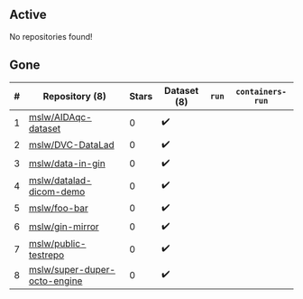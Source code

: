 ## Active
No repositories found!

## Gone
| # | Repository (8) | Stars | Dataset (8) | `run` | `containers-run` |
| --- | --- | --- | --- | --- | --- |
| 1 | [mslw/AIDAqc-dataset](https://github.com/mslw/AIDAqc-dataset) | 0 | :heavy_check_mark: |  |  |
| 2 | [mslw/DVC-DataLad](https://github.com/mslw/DVC-DataLad) | 0 | :heavy_check_mark: |  |  |
| 3 | [mslw/data-in-gin](https://github.com/mslw/data-in-gin) | 0 | :heavy_check_mark: |  |  |
| 4 | [mslw/datalad-dicom-demo](https://github.com/mslw/datalad-dicom-demo) | 0 | :heavy_check_mark: |  |  |
| 5 | [mslw/foo-bar](https://github.com/mslw/foo-bar) | 0 | :heavy_check_mark: |  |  |
| 6 | [mslw/gin-mirror](https://github.com/mslw/gin-mirror) | 0 | :heavy_check_mark: |  |  |
| 7 | [mslw/public-testrepo](https://github.com/mslw/public-testrepo) | 0 | :heavy_check_mark: |  |  |
| 8 | [mslw/super-duper-octo-engine](https://github.com/mslw/super-duper-octo-engine) | 0 | :heavy_check_mark: |  |  |

